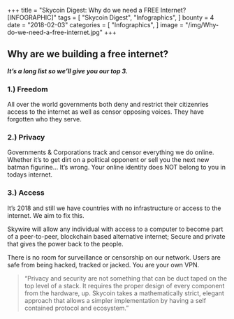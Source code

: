 +++
title = "Skycoin Digest: Why do we need a FREE Internet? [INFOGRAPHIC]"
tags = [
    "Skycoin Digest",
    "Infographics",
]
bounty = 4
date = "2018-02-03"
categories = [
    "Infographics",
]
image = "/img/Why-do-we-need-a-free-internet.jpg"
+++

## Why are we building a free internet?

**_It’s a long list so we’ll give you our top 3._**

### 1.) Freedom 

 All over the world governments both deny and restrict their citizenries access to the internet as well as censor opposing voices. They have forgotten who they serve.

### 2.) Privacy

Governments & Corporations track and censor everything we do online. Whether it’s to get dirt on a political opponent or sell you the next new batman figurine… It’s wrong. Your online identity does NOT belong to you in todays internet.

### 3.) Access

It’s 2018 and still we have countries with no infrastructure or access to the internet. We aim to fix this.

Skywire will allow any individual with access to a computer to become part of a peer-to-peer, blockchain based alternative internet; Secure and private that gives the power back to the people.

There is no room for surveillance or censorship on our network. Users are safe from being hacked, tracked or jacked. You are your own VPN.

> “Privacy and security are not something that can be duct taped on the top level of a stack. It requires the proper design of every component from the hardware, up. Skycoin takes a mathematically strict, elegant approach that allows a simpler implementation by having a self contained protocol and ecosystem.”